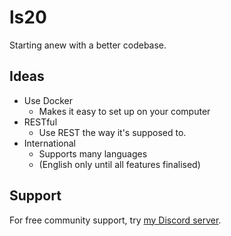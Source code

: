 # ls20
Starting anew with a better codebase.

## Ideas
- Use Docker
    - Makes it easy to set up on your computer
- RESTful
    - Use REST the way it's supposed to.
- International
    - Supports many languages
    - (English only until all features finalised)

## Support
For free community support, try [my Discord server](https://discordapp.com/invite/wHgdmf4).
